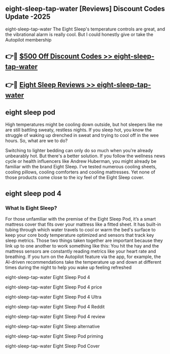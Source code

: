 ## eight-sleep-tap-water [Reviews​] Discount Codes Update -2025

eight-sleep-tap-water The Eight Sleep's temperature controls are great, and the vibrational alarm is really cool. But I could honestly give or take the Autopilot membership

## 👉🔴 [$500 Off Discount Codes >> eight-sleep-tap-water](http://download.freeplayer.one?title=eight-sleep-tap-water&ref=18-ES)

## 👉🔴 [Eight Sleep Reviews >> eight-sleep-tap-water](http://download.freeplayer.one?title=eight-sleep-tap-water&ref=18-ES)

## eight sleep pod

High temperatures might be cooling down outside, but hot sleepers like me are still battling sweaty, restless nights. If you sleep hot, you know the struggle of waking up drenched in sweat and trying to cool off in the wee hours. So, what are we to do?

Switching to lighter bedding can only do so much when you're already unbearably hot. But there's a better solution. If you follow the wellness news cycle or health influencers like Andrew Huberman, you might already be familiar with the brand Eight Sleep. I've tested numerous cooling sheets, cooling pillows, cooling comforters and cooling mattresses. Yet none of those products come close to the icy feel of the Eight Sleep cover.

## eight sleep pod 4

### What Is Eight Sleep?

For those unfamiliar with the premise of the Eight Sleep Pod, it’s a smart mattress cover that fits over your mattress like a fitted sheet. It has built-in tubing through which water travels to cool or warm the bed's surface to keep your core body temperature optimized and sensors that track key sleep metrics. Those two things taken together are important because they link up to one another to work something like this: You hit the hay and the mattress sensors are constantly reading metrics like your heart rate and breathing. If you turn on the Autopilot feature via the app, for example, the AI-driven recommendations take the temperature up and down at different times during the night to help you wake up feeling refreshed

eight-sleep-tap-water Eight Sleep Pod 4

eight-sleep-tap-water Eight Sleep Pod 4 price

eight-sleep-tap-water Eight Sleep Pod 4 Ultra

eight-sleep-tap-water Eight Sleep Pod 4 Reddit

eight-sleep-tap-water Eight Sleep Pod 4 review

eight-sleep-tap-water Eight Sleep alternative

eight-sleep-tap-water Eight Sleep Pod priming

eight-sleep-tap-water Eight Sleep Pod Cover